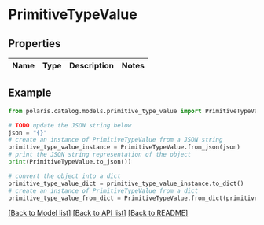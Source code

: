 <!--

 Licensed to the Apache Software Foundation (ASF) under one
 or more contributor license agreements.  See the NOTICE file
 distributed with this work for additional information
 regarding copyright ownership.  The ASF licenses this file
 to you under the Apache License, Version 2.0 (the
 "License"); you may not use this file except in compliance
 with the License.  You may obtain a copy of the License at

   http://www.apache.org/licenses/LICENSE-2.0

 Unless required by applicable law or agreed to in writing,
 software distributed under the License is distributed on an
 "AS IS" BASIS, WITHOUT WARRANTIES OR CONDITIONS OF ANY
 KIND, either express or implied.  See the License for the
 specific language governing permissions and limitations
 under the License.

-->
# PrimitiveTypeValue


## Properties

Name | Type | Description | Notes
------------ | ------------- | ------------- | -------------

## Example

```python
from polaris.catalog.models.primitive_type_value import PrimitiveTypeValue

# TODO update the JSON string below
json = "{}"
# create an instance of PrimitiveTypeValue from a JSON string
primitive_type_value_instance = PrimitiveTypeValue.from_json(json)
# print the JSON string representation of the object
print(PrimitiveTypeValue.to_json())

# convert the object into a dict
primitive_type_value_dict = primitive_type_value_instance.to_dict()
# create an instance of PrimitiveTypeValue from a dict
primitive_type_value_from_dict = PrimitiveTypeValue.from_dict(primitive_type_value_dict)
```
[[Back to Model list]](../README.md#documentation-for-models) [[Back to API list]](../README.md#documentation-for-api-endpoints) [[Back to README]](../README.md)


